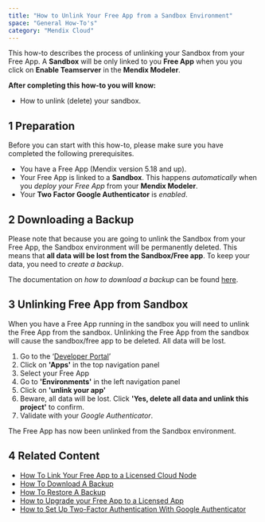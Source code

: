 ```yaml
---
title: "How to Unlink Your Free App from a Sandbox Environment"
space: "General How-To's"
category: "Mendix Cloud"
---
```


This how-to describes the process of unlinking your Sandbox from your Free App. 
A **Sandbox** will be only linked to you **Free App** when you you click on **Enable Teamserver** in the **Mendix Modeler**. 

**After completing this how-to you will know:**

*   How to unlink (delete) your sandbox.

## 1 Preparation

Before you can start with this how-to, please make sure you have completed the following prerequisites.

*   You have a Free App (Mendix version 5.18 and up).
*   Your Free App is linked to a **Sandbox**. This happens *automatically* when you *deploy your Free App* from your **Mendix Modeler**. 
*   Your **Two Factor Google Authenticator** is *enabled*.

## 2 Downloading a Backup

Please note that because you are going to unlink the Sandbox from your Free App, the Sandbox environment will be permanently deleted. This means that **all data will be lost from the Sandbox/Free app**. To keep your data, you need to *create a backup*.

The documentation on *how to download a backup* can be found [here](how-to-download-a-backup).

## 3 Unlinking Free App from Sandbox

When you have a Free App running in the sandbox you will need to unlink the Free App from the sandbox. Unlinking the Free App from the sandbox will cause the sandbox/free app to be deleted. All data will be lost. 

1.  Go to the ‘[Developer Portal](http://home.mendix.com)’
2.  Click on **'Apps'** in the top navigation panel
3.  Select your Free App
4.  Go to **'Environments'** in the left navigation panel
5.  Click on **'unlink your app'**
6.  Beware, all data will be lost. Click **'Yes, delete all data and unlink this project'** to confirm.
7.  Validate with your *Google Authenticator*.

The Free App has now been unlinked from the Sandbox environment.

## 4 Related Content
*   [How To Link Your Free App to a Licensed Cloud Node](how-to-link-app-to-node) 
*   [How To Download A Backup](how-to-download-a-backup)
*   [How To Restore A Backup](how-to-restore-a-backup)
*   [How to Upgrade your Free App to a Licensed App](how-to-upgrade-free-app)
*   [How to Set Up Two-Factor Authentication With Google Authenticator](howtogeneral/support/how-to-set-up-two-factor-authentication-with-google-authenticator)
